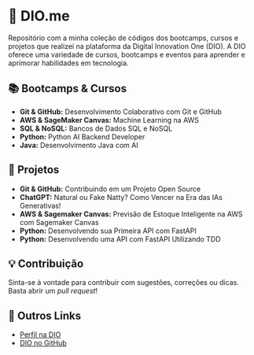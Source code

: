 # 🔮 DIO.me

Repositório com a minha coleção de códigos dos bootcamps, cursos e projetos que realizei na plataforma da Digital Innovation One (DIO). A DIO oferece uma variedade de cursos, bootcamps e eventos para aprender e aprimorar habilidades em tecnologia.


## 📚 Bootcamps & Cursos

- **Git & GitHub:** Desenvolvimento Colaborativo com Git e GitHub
- **AWS & SageMaker Canvas:** Machine Learning na AWS
- **SQL & NoSQL:** Bancos de Dados SQL e NoSQL
- **Python:** Python AI Backend Developer
- **Java:** Desenvolvimento Java com AI


## 📑 Projetos

- **Git & GitHub:** Contribuindo em um Projeto Open Source
- **ChatGPT:** Natural ou Fake Natty? Como Vencer na Era das IAs Generativas!
- **AWS & Sagemaker Canvas:** Previsão de Estoque Inteligente na AWS com Sagemaker Canvas
- **Python:** Desenvolvendo sua Primeira API com FastAPI
- **Python:** Desenvolvendo uma API com FastAPI Utilizando TDD


## 💡 Contribuição

Sinta-se à vontade para contribuir com sugestões, correções ou dicas. Basta abrir um *pull request*!


## 🔗 Outros Links

- [Perfil na DIO](https://www.dio.me/users/fabriciosantosmoreira)
- [DIO no GitHub](https://github.com/digitalinnovationone)
